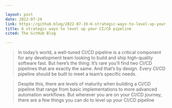 ```yaml
---

layout: post
date: 2022-07-24
link: https://github.blog/2022-07-19-6-strategic-ways-to-level-up-your-ci-cd-pipeline/
title: 6 strategic ways to level up your CI/CD pipeline
cited: The GitHub Blog

---
```


> In today’s world, a well-tuned CI/CD pipeline is a critical component for any development team looking to build and ship high-quality software fast. But here’s the thing: It’s rare you’ll find two CI/CD pipelines that are exactly the same. And that’s by design. Every CI/CD pipeline should be built to meet a team’s specific needs.

> Despite this, there are levels of maturity when building a CI/CD pipeline that range from basic implementations to more advanced automation workflows. But wherever you are on your CI/CD journey, there are a few things you can do to level up your CI/CD pipeline
